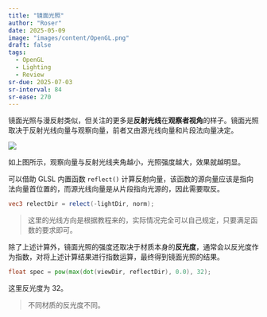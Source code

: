 ```yaml
---
title: "镜面光照"
author: "Roser"
date: 2025-05-09
image: "images/content/OpenGL.png"
draft: false
tags:
  - OpenGL
  - Lighting
  - Review
sr-due: 2025-07-03
sr-interval: 84
sr-ease: 270
---
```

镜面光照与漫反射类似，但关注的更多是**反射光线**在**观察者视角**的样子。镜面光照取决于反射光线向量与观察向量，前者又由源光线向量和片段法向量决定。

![](images/镜面光照示意图.png)

如上图所示，观察向量与反射光线夹角越小，光照强度越大，效果就越明显。

可以借助 GLSL 内置函数 `reflect()` 计算反射向量，该函数的源向量应该是指向法向量首位置的，而源光线向量是从片段指向光源的，因此需要取反。

```GLSL
vec3 relectDir = relect(-lightDir, norm);
```

> 这里的光线方向是根据教程来的，实际情况完全可以自己规定，只要满足函数的要求即可。

除了上述计算外，镜面光照的强度还取决于材质本身的**反光度**，通常会以反光度作为指数，对将上述计算结果进行指数运算，最终得到镜面光照的结果。

```GLSL
float spec = pow(max(dot(viewDir, reflectDir), 0.0), 32);
```

这里反光度为 32。

> 不同材质的反光度不同。